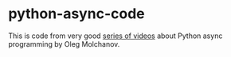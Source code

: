 # python-async-code
This is code from very good [series of videos](https://www.youtube.com/playlist?list=PLlWXhlUMyooawilqK4lPXRvxtbYiw34S8)
about Python async programming by Oleg Molchanov.

